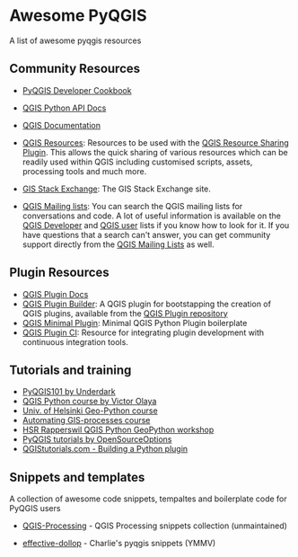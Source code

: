 # Awesome PyQGIS

A list of awesome pyqgis resources

## Community Resources

* [PyQGIS Developer Cookbook](https://docs.qgis.org/latest/en/docs/pyqgis_developer_cookbook/index.html)

* [QGIS Python API Docs](https://qgis.org/pyqgis/latest/)

* [QGIS Documentation](https://docs.qgis.org/latest/en/docs/)

* [QGIS Resources](https://github.com/qgis/QGIS-Resources): Resources to be used with the [QGIS Resource Sharing Plugin](http://qgis-contribution.github.io/QGIS-ResourceSharing/). This allows the quick sharing of various resources which can be readily used within QGIS including customised scripts, assets, processing tools and much more.

* [GIS Stack Exchange](https://gis.stackexchange.com): The GIS Stack Exchange site.

* [QGIS Mailing lists](http://osgeo-org.1560.x6.nabble.com): You can search the QGIS mailing lists for conversations and code. A lot of useful information is available on the [QGIS Developer](http://osgeo-org.1560.x6.nabble.com/QGIS-Developer-f4099106.html) and [QGIS user](http://osgeo-org.1560.x6.nabble.com/QGIS-User-f4125267.html) lists if you know how to look for it. If you have questions that a search can't answer, you can get community support directly from the [QGIS Mailing Lists](https://www.qgis.org/en/site/getinvolved/mailinglists.html) as well.

## Plugin Resources

* [QGIS Plugin Docs](https://docs.qgis.org/3.10/en/docs/pyqgis_developer_cookbook/plugins/index.html#developing-plugins)
* [QGIS Plugin Builder](https://github.com/g-sherman/Qgis-Plugin-Builder): A QGIS plugin for bootstapping the creation of QGIS plugins, available from the [QGIS Plugin repository](https://plugins.qgis.org/plugins/pluginbuilder3/)
* [QGIS Minimal Plugin](https://github.com/wonder-sk/qgis-minimal-plugin): Minimal QGIS Python Plugin boilerplate
* [QGIS Plugin CI](https://github.com/opengisch/qgis-plugin-ci): Resource for integrating plugin development with continuous integration tools.


## Tutorials and training

* [PyQGIS101 by Underdark](https://anitagraser.com/pyqgis-101-introduction-to-qgis-python-programming-for-non-programmers/)
* [QGIS Python course by Victor Olaya](https://github.com/volaya/qgis-python-course)
* [Univ. of Helsinki Geo-Python course](https://geo-python.github.io/)
* [Automating GIS-processes course](https://automating-gis-processes.github.io/site/)
* [HSR Rapperswil QGIS Python GeoPython workshop](https://github.com/geometalab/GeoPythonConf2018-QGIS-Processing-Workshop)
* [PyQGIS tutorials by OpenSourceOptions](https://opensourceoptions.com/python/pyqgis_001_loadingrasters.html)
* [QGIStutorials.com - Building a Python plugin](https://www.qgistutorials.com/en/docs/3/building_a_python_plugin.html)

## Snippets and templates

A collection of awesome code snippets, tempaltes and boilerplate code for PyQGIS users

* [QGIS-Processing](https://github.com/qgis/QGIS-Processing) - QGIS Processing snippets collection (unmaintained)

* [effective-dollop](https://github.com/zacharlie/effective-dollop/tree/main/pyqgis) - Charlie's pyqgis snippets (YMMV)
